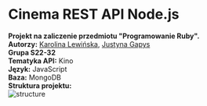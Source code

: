 # Cinema REST API Node.js
**Projekt na zaliczenie przedmiotu "Programowanie Ruby".** <br />
**Autorzy:** [Karolina Lewińska](https://github.com/KarolinaLewinska), [Justyna Gapys](https://github.com/justynagapys) <br />
**Grupa S22-32** <br />
**Tematyka API:** Kino <br />
**Język:** JavaScript <br />
**Baza:** MongoDB <br />
**Struktura projektu:** <br />
![structure](https://github.com/KarolinaLewinska/CinemaAPI/blob/master/ReadmeIMG/structure.PNG) <br />
